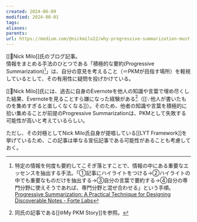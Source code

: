 ```yaml
---
created: 2024-06-09
modified: 2024-08-01
tags: 
aliases: 
parents: 
url: https://medium.com/@nickmilo22/why-progressive-summarization-must-die-c2635d1f79f1
---
```

[[👤Nick Milo]]氏のブログ記事。  
情報をまとめる手法のひとつである「積極的な要約(Progressive Summarization)[^ProgressiveSummarizationとは]」は、自分の意見を考えること（＝PKMが目指す場所）を軽視しているとして、その有用性に疑問を投げかけている。

[[👤Nick Milo]]氏には、過去に自身のEvernoteを他人の知識や言葉で埋め尽くした結果、Evernoteを見ることすら嫌になった経験がある[^経験について]（[[💡他人が書いたものを集めすぎると楽しくなくなる]]）。そのため、他者の知識や言葉を積極的に拾い集めることが前提のProgressive Summarizationは、PKMとして失敗する可能性が高いと考えているらしい。

ただし、その対極としてNick Milo氏自身が提唱している[[LYT Framework]]を挙げているため、この記事は単なる宣伝記事である可能性があることも考慮しておく。

[^ProgressiveSummarizationとは]: 特定の情報を何度も要約してこそぎ落とすことで、情報の中にある重要なエッセンスを抽出する手法。「①記事にハイライトをつける→②ハイライトの中でも重要なものだけを抽出する→③自分の言葉で要約する→④自分の専門分野に使えそうであれば、専門分野と混ぜ合わせる」という手順。[Progressive Summarization: A Practical Technique for Designing Discoverable Notes - Forte Labs](https://fortelabs.com/blog/progressive-summarization-a-practical-technique-for-designing-discoverable-notes/)
[^経験について]: 同氏の記事である[[🌐My PKM Story]]を参照。